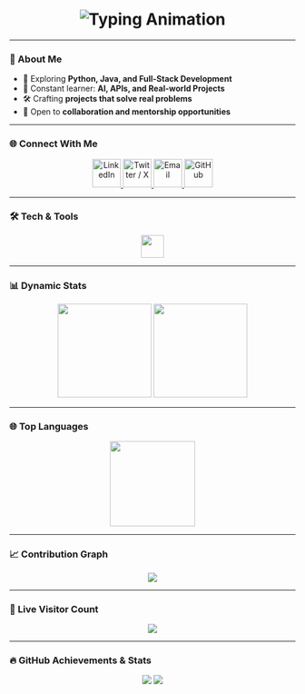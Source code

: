 <!-- Dynamic Futuristic GitHub Profile README -->

<h1 align="center">
  <img src="https://readme-typing-svg.herokuapp.com?font=Roboto+Mono&size=32&duration=3000&pause=600&color=BA55D3&center=true&vCenter=true&width=700&lines=👋+Hello,+I'm+Dharmil+Panchal;Welcome+to+my+GitHub;" alt="Typing Animation"/>
</h1>

</h1>

---

### **🚀 About Me**
- 🔭 Exploring **Python, Java, and Full-Stack Development**
- 🧠 Constant learner: **AI, APIs, and Real-world Projects**
- 🛠 Crafting **projects that solve real problems**
- 🤝 Open to **collaboration and mentorship opportunities**

---

### **🌐 Connect With Me**
<p align="center">
  <a href="https://www.linkedin.com/in/dharmil-panchal-999501332/" target="_blank">
    <img src="https://img.icons8.com/?size=80&id=13930&format=png&color=00F0FF" width="50" title="LinkedIn"/>
  </a>
  <a href="https://x.com/Dharmil_13" target="_blank">
    <img src="https://img.icons8.com/?size=80&id=60014&format=png&color=00F0FF" width="50" title="Twitter / X"/>
  </a>
 <a href="mailto:dharmilpanchal2031@gmail.com">
  <img src="https://cdn-icons-png.flaticon.com/512/732/732200.png" width="50" title="Email"/>
</a>
  </a>
  <a href="https://github.com/er-dharmil-panchal" target="_blank">
    <img src="https://img.icons8.com/?size=80&id=12599&format=png&color=00F0FF" width="50" title="GitHub"/>
  </a>
</p>

---

### **🛠 Tech & Tools**
<p align="center">
  <img src="https://skillicons.dev/icons?i=python,java,c,mysql,postgres,html,css" height="40" />
</p>

---

### **📊 Dynamic Stats**
<p align="center">
  <img src="https://github-readme-stats.vercel.app/api?username=er-dharmil-panchal&show_icons=true&theme=tokyonight&hide_border=true&border_radius=20" height="165"/>
  <img src="https://streak-stats.demolab.com?user=er-dharmil-panchal&theme=tokyonight&hide_border=true&border_radius=20" height="165"/>

</p>

---

### **🌐 Top Languages**
<p align="center">
  <img src="https://github-readme-stats.vercel.app/api/top-langs/?username=er-dharmil-panchal&layout=compact&theme=tokyonight&hide_border=true&border_radius=20" height="150"/>
</p>


---

### **📈 Contribution Graph**
<p align="center">
  <img src="https://github-readme-activity-graph.vercel.app/graph?username=er-dharmil-panchal&theme=react-dark&bg_color=0D1117&hide_border=true&line=8A2BE2&point=DA70D6" />
</p>


---

### **📡 Live Visitor Count**
<p align="center">
  <img src="https://komarev.com/ghpvc/?username=er-dharmil-panchal&style=for-the-badge&color=00F0FF&label=PROFILE+VISITS"/>
</p>

---

### **🔥 GitHub Achievements & Stats**
<p align="center">
  <img src="https://img.shields.io/github/followers/er-dharmil-panchal?label=Followers&logo=github&style=for-the-badge&color=8A2BE2" />
  <img src="https://img.shields.io/github/stars/er-dharmil-panchal?label=Stars&logo=github&style=for-the-badge&color=8A2BE2" />
</p>


